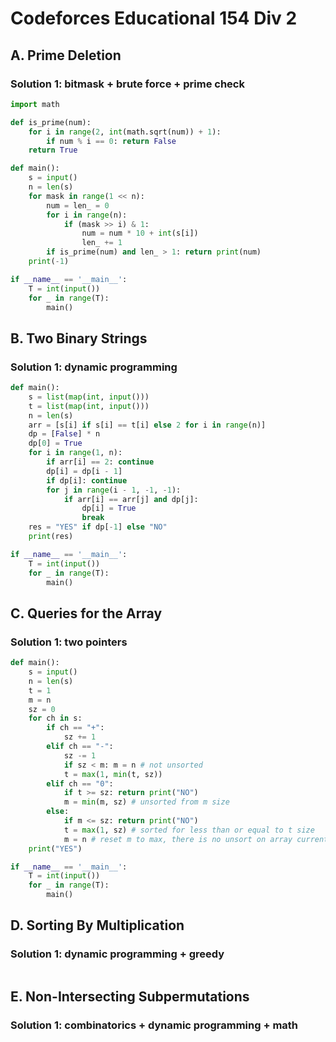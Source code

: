 # Codeforces Educational 154 Div 2

## A. Prime Deletion

### Solution 1:  bitmask + brute force + prime check

```py
import math

def is_prime(num):
    for i in range(2, int(math.sqrt(num)) + 1):
        if num % i == 0: return False
    return True

def main():
    s = input()
    n = len(s)
    for mask in range(1 << n):
        num = len_ = 0
        for i in range(n):
            if (mask >> i) & 1:
                num = num * 10 + int(s[i])
                len_ += 1
        if is_prime(num) and len_ > 1: return print(num)
    print(-1)

if __name__ == '__main__':
    T = int(input())
    for _ in range(T):
        main()
```

## B. Two Binary Strings

### Solution 1:  dynamic programming

```py
def main():
    s = list(map(int, input()))
    t = list(map(int, input()))
    n = len(s)
    arr = [s[i] if s[i] == t[i] else 2 for i in range(n)]
    dp = [False] * n
    dp[0] = True
    for i in range(1, n):
        if arr[i] == 2: continue
        dp[i] = dp[i - 1]
        if dp[i]: continue
        for j in range(i - 1, -1, -1):
            if arr[i] == arr[j] and dp[j]:
                dp[i] = True
                break
    res = "YES" if dp[-1] else "NO"
    print(res)

if __name__ == '__main__':
    T = int(input())
    for _ in range(T):
        main()
```

## C. Queries for the Array

### Solution 1:  two pointers

```py
def main():
    s = input()
    n = len(s)
    t = 1
    m = n
    sz = 0
    for ch in s:
        if ch == "+":
            sz += 1
        elif ch == "-":
            sz -= 1
            if sz < m: m = n # not unsorted
            t = max(1, min(t, sz))
        elif ch == "0":
            if t >= sz: return print("NO")
            m = min(m, sz) # unsorted from m size
        else:
            if m <= sz: return print("NO")
            t = max(1, sz) # sorted for less than or equal to t size
            m = n # reset m to max, there is no unsort on array currently
    print("YES")

if __name__ == '__main__':
    T = int(input())
    for _ in range(T):
        main()
```

## D. Sorting By Multiplication

### Solution 1:  dynamic programming + greedy

```py

```

## E. Non-Intersecting Subpermutations

### Solution 1:  combinatorics + dynamic programming + math

```py

```

